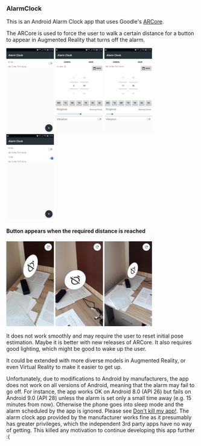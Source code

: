 ### AlarmClock ###

This is an Android Alarm Clock app that uses Goodle's [ARCore](https://arvr.google.com/arcore/).

The ARCore is used to force the user to walk a certain distance for a button to appear in Augmented Reality that turns off the alarm.

<img src="Screenshots/1.jpg"  style="width: 25%" />
<img src="Screenshots/2.jpg"  style="width: 25%" />
<img src="Screenshots/3.jpg"  style="width: 25%" />
<img src="Screenshots/4.jpg"  style="width: 25%" />
 
####  Button appears when the required distance is reached
<img src="Screenshots/5.jpg"  style="width: 25%" />
<img src="Screenshots/6.jpg"  style="width: 25%" />
<img src="Screenshots/7.jpg"  style="width: 25%" />

It does not work smoothly and may require the user to reset initial pose estimation. 
Maybe it is better with new releases of ARCore. It also requires good lighting, which might be good to wake up the user.

It could be extended with more diverse models in Augmented Reality, or even Virtual Reality to make it easier to get up.

Unfortunately, due to modifications to Android by manufacturers, the app does not work on all versions of Android, meaning that the alarm may fail to go off. 
For instance, the app works OK on Android 8.0 (API 26) but fails on Android 9.0 (API 28) unless the alarm is set only a small time away (e.g. 15 minutes from now). 
Otherwise the phone goes into sleep mode and the alarm scheduled by the app is ignored. Please see [Don't kill my app!](https://dontkillmyapp.com/). 
The alarm clock app provided by the manufacturer works fine as it presumably has greater privileges, which the independent 3rd party apps have no way of getting. 
This killed any motivation to continue developing this app further :(